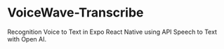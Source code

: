 # VoiceWave-Transcribe
Recognition Voice to Text in Expo React Native using API Speech to Text with Open AI.
